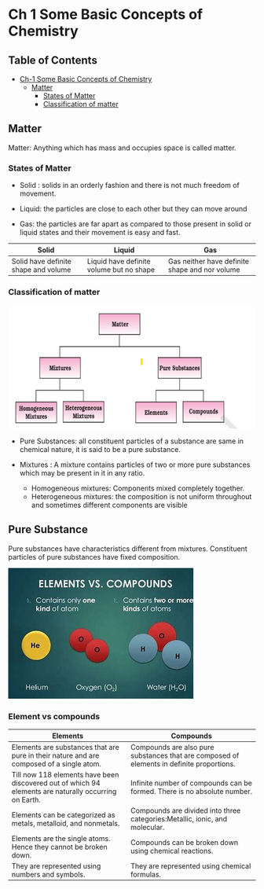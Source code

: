 # Ch 1 Some Basic Concepts of Chemistry

## Table of Contents

- [Ch-1 Some Basic Concepts of Chemistry](ch-1-some-Basic-Concepts-of-Chemistry)
  - [Matter](matter)
    - [States of Matter](states-of-matter)
    - [Classification of matter](classification-of-matter)

## Matter

Matter: Anything which has mass and occupies space is called matter.

### States of Matter

- Solid : solids in an orderly fashion and there is not
much freedom of movement.

- Liquid: the particles are close to each other but they can
move around
- Gas:  the particles
are far apart as compared to those present in
solid or liquid states and their movement is
easy and fast.

Solid | Liquid | Gas
--|--|--
Solid have definite shape and volume| Liquid have definite volume but no shape| Gas neither have definite shape and nor volume

### Classification of matter

![Matter](./image.png)

- Pure Substances:  all constituent particles of a
substance are same in chemical nature, it
is said to be a pure substance.

- Mixtures : A mixture contains particles of two or
more pure substances which may be present
in it in any ratio.

  - Homogeneous mixtures: Components mixed completely together.
  - Heterogeneous mixtures: the composition   is not uniform throughout
  and sometimes different components are
  visible

## Pure Substance

Pure substances have characteristics
different from mixtures. Constituent particles
of pure substances have fixed composition.

![Alt text](./image-1.png)

### Element vs compounds

Elements| Compounds
---|--
Elements are substances that are pure in their nature and are composed of a single atom.| Compounds are also pure substances that are composed of elements in definite proportions.
Till now 118 elements have been discovered out of which 94 elements are naturally occurring on Earth.|Infinite number of compounds can be formed. There is no absolute number.
| Elements can be categorized as metals, metalloid, and nonmetals. | Compounds are divided into three categories:Metallic, ionic, and molecular.
Elements are the single atoms. Hence they cannot be broken down. | Compounds can be broken down using chemical reactions.
They are represented using numbers and symbols.	| They are represented using chemical formulas.
